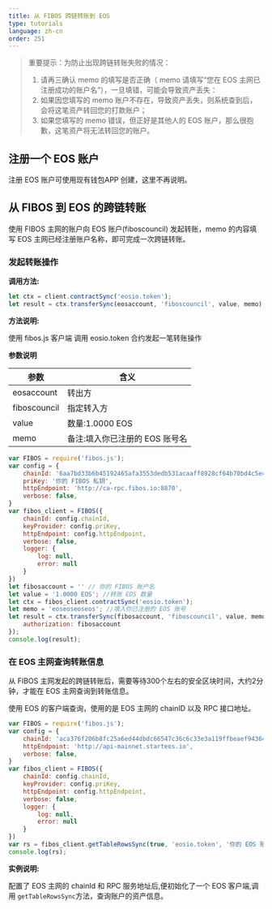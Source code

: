 ```yaml
---
title: 从 FIBOS 跨链转账到 EOS
type: tutorials
language: zh-cn
order: 251
---
```


>重要提示：为防止出现跨链转账失败的情况：
>1. 请再三确认 memo 的填写是否正确（ memo 请填写“您在 EOS 主网已注册成功的账户名”），一旦填错，可能会导致资产丢失：
>2. 如果因您填写的 memo 账户不存在，导致资产丢失，则系统查到后，会将这笔资产转回您的打款账户；
>3. 如果您填写的 memo 错误，但正好是其他人的 EOS 账户，那么很抱歉，这笔资产将无法转回您的账户。

## 注册一个 EOS 账户

注册 EOS 账户可使用现有钱包APP 创建，这里不再说明。 

## 从 FIBOS 到 EOS 的跨链转账

使用 FIBOS 主网的账户向 EOS 账户(fiboscouncil) 发起转账，memo 的内容填写 EOS 主网已经注册账户名称，即可完成一次跨链转账。

### 发起转账操作

**调用方法:**

```javascript
let ctx = client.contractSync('eosio.token');
let result = ctx.transferSync(eosaccount, 'fiboscouncil', value, memo);
```

**方法说明:**

使用 fibos.js 客户端 调用 eosio.token 合约发起一笔转账操作

**参数说明**

| 参数           | 含义                   |
| -------------- | ---------------------- |
| eosaccount     | 转出方                 |
| fiboscouncil   | 指定转入方             |
| value          | 数量:1.0000 EOS        |
| memo           | 备注:填入你已注册的 EOS 账号名 |


```javascript
var FIBOS = require('fibos.js');
var config = {
    chainId: '6aa7bd33b6b45192465afa3553dedb531acaaff8928cf64b70bd4c5e49b7ec6a',
    priKey: '你的 FIBOS 私钥',
    httpEndpoint: 'http://ca-rpc.fibos.io:8870',
    verbose: false,
}
var fibos_client = FIBOS({
    chainId: config.chainId,
    keyProvider: config.priKey,
    httpEndpoint: config.httpEndpoint,
    verbose: false,
    logger: {
        log: null,
        error: null
    }
})
let fibosaccount = '' // 你的 FIBOS 账户名
let value = '1.0000 EOS'; //转账 EOS 数量
let ctx = fibos_client.contractSync('eosio.token');
let memo = 'eoseoseoseos'; //填入你已注册的 EOS 账号
let result = ctx.transferSync(fibosaccount, 'fiboscouncil', value, memo, {
    authorization: fibosaccount
});
console.log(result);
```

### 在 EOS 主网查询转账信息

从 FIBOS 主网发起的跨链转账后，需要等待300个左右的安全区块时间，大约2分钟，才能在 EOS 主网查询到转账信息。

使用 EOS 的客户端查询，使用的是 EOS 主网的 chainID 以及 RPC 接口地址。

```javascript
var FIBOS = require('fibos.js');
var config = {
    chainId: 'aca376f206b8fc25a6ed44dbdc66547c36c6c33e3a119ffbeaef943642f0e906',
    httpEndpoint: 'http://api-mainnet.starteos.io',
    verbose: false,
}
var fibos_client = FIBOS({
    chainId: config.chainId,
    keyProvider: config.priKey,
    httpEndpoint: config.httpEndpoint,
    verbose: false,
    logger: {
        log: null,
        error: null
    }
})
var rs = fibos_client.getTableRowsSync(true, 'eosio.token', '你的 EOS 账户名', 'accounts');
console.log(rs);
```


**实例说明:**

配置了 EOS 主网的 chainId 和 RPC 服务地址后,便初始化了一个 EOS 客户端,调用 `getTableRowsSync`方法，查询账户的资产信息。

